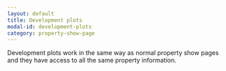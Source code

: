 ```yaml
---
layout: default
title: Development plots
modal-id: development-plots
category: property-show-page
---
```

Development plots work in the same way as normal property show pages and they
have access to all the same property information.
